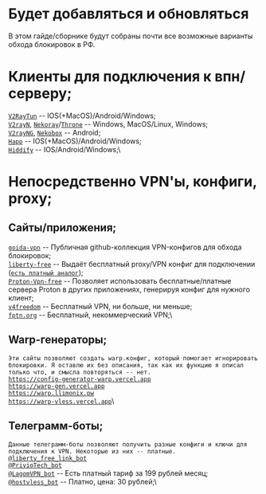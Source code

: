 # **Будет добавляться и обновляться**
В этом гайде/сборнике будут собраны почти все возможные варианты обхода блокировок в РФ.
# Клиенты для подключения к впн/серверу;
[`V2RayTun`](https://v2raytun.me/) -- IOS(+MacOS)/Android/Windows;\
[`V2rayN`](https://v2rayn.xyz/), [`Nekoray`](https://nekoray.org)/[`Throne`](https://github.com/throneproj/Throne) -- Windows, MacOS/Linux, Windows;\
[`V2rayNG`](https://github.com/2dust/v2rayNG), [`Nekobox`](https://getnekobox.com/) -- Android;\
[`Happ`](https://www.happ.su) -- IOS(+MacOS)/Android/Windows;\
[`Hiddify`](https://hiddify.com/) -- IOS/Android/Windows;\
# Непосредственно VPN'ы, конфиги, proxy;
## Сайты/приложения;
[`goida-vpn`](https://github.com/AvenCores/goida-vpn-configs) -- Публичная github-коллекция VPN-конфигов для обхода блокировок;\
[`liberty-free`](https://liberty-free.ru/) -- Выдаёт бесплатный proxy/VPN конфиг для подключении ([`есть платный аналог`](https://t.me/vpn_liberty_bot));\
[`Proton-Vpn-free`](https://help-guide.notion.site/ProtonVPN-1f72684dab0d80b481bdfb1df9148e0c) -- Позволяет использовать бесплатные/платные сервера Proton в других приложениях, генерируя конфиг для нужного клиент;\
[`v4freedom`](https://v4freedom.com/) -- Бесплатный VPN, ни больше, ни меньше;\
[`fptn.org`]( https://fptn.org/) -- Бесплатный, некоммерческий VPN;\
## Warp-генераторы;
`Эти сайты позволяют создать warp.конфиг, который помогает игнорировать блокировки. Я оставлю их без описания, так как их функцию я описал только что, и смысла повторяться -- нет.`\
[`https://config-generator-warp.vercel.app`](https://config-generator-warp.vercel.app)\
[`https://warp-gen.vercel.app`](https://warp-gen.vercel.app)\
[`https://warp.llimonix.pw`](https://warp.llimonix.pw)\
[`https://warp-vless.vercel.app`](https://warp-vless.vercel.app)\
## Телеграмм-боты;
`Данные телеграмм-боты позволяют получить разные конфиги и ключи для подключения к VPN. Некоторые из них -- платные.`\
[`@liberty_free_link_bot`](https://t.me/liberty_free_link_bot)\
[`@PrivioTech_bot`](https://t.me/PrivioTech_bot)\
[`@LagomVPN_bot`](https://t.me/LagomVPN_bot) -- Есть платный тариф за 199 рублей месяц;\
[`@hostvless_bot`](https://t.me/hostvless_bot) -- Платно, цена: 30 рублей;\
